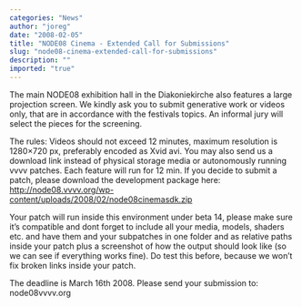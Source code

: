 ```yaml
---
categories: "News"
author: "joreg"
date: "2008-02-05"
title: "NODE08 Cinema - Extended Call for Submissions"
slug: "node08-cinema-extended-call-for-submissions"
description: ""
imported: "true"
---
```



The main NODE08 exhibition hall in the Diakoniekirche also features a large projection screen. We kindly ask you to submit generative work or videos only, that are in accordance with the festivals topics. An informal jury will select the pieces for the screening.

The rules:
Videos should not exceed 12 minutes, maximum resolution is 1280×720 px, preferably encoded as Xvid avi. You may also send us a download link instead of physical storage media or autonomously running vvvv patches. Each feature will run for 12 min. If you decide to submit a patch, please download the development package here: <http://node08.vvvv.org/wp-content/uploads/2008/02/node08cinemasdk.zip>

Your patch will run inside this environment under beta 14, please make sure it’s compatible and dont forget to include all your media, models, shaders etc. and have them and your subpatches in one folder and as relative paths inside your patch plus a screenshot of how the output should look like (so we can see if everything works fine). Do test this before, because we won’t fix broken links inside your patch.

The deadline is March 16th 2008. Please send your submission to: node08<at>vvvv.org